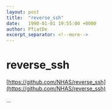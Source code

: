 ```yaml
---
layout: post
title:  "reverse_ssh"
date:   1990-01-01 19:55:00 +0000
author: PfiatDe
excerpt_separator: <!--more-->
---
```


# reverse_ssh
[https://github.com/NHAS/reverse_ssh](https://github.com/NHAS/reverse_ssh)

...
<!--more-->
